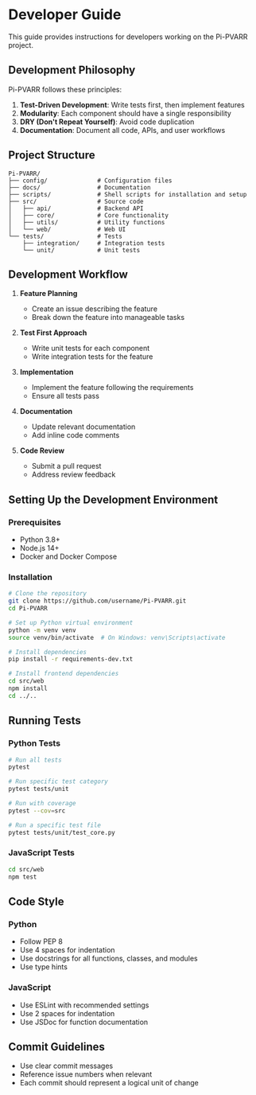 # Developer Guide

This guide provides instructions for developers working on the Pi-PVARR project.

## Development Philosophy

Pi-PVARR follows these principles:

1. **Test-Driven Development**: Write tests first, then implement features
2. **Modularity**: Each component should have a single responsibility
3. **DRY (Don't Repeat Yourself)**: Avoid code duplication
4. **Documentation**: Document all code, APIs, and user workflows

## Project Structure

```
Pi-PVARR/
├── config/              # Configuration files
├── docs/                # Documentation
├── scripts/             # Shell scripts for installation and setup
├── src/                 # Source code
│   ├── api/             # Backend API
│   ├── core/            # Core functionality
│   ├── utils/           # Utility functions
│   └── web/             # Web UI
└── tests/               # Tests
    ├── integration/     # Integration tests
    └── unit/            # Unit tests
```

## Development Workflow

1. **Feature Planning**
   - Create an issue describing the feature
   - Break down the feature into manageable tasks

2. **Test First Approach**
   - Write unit tests for each component
   - Write integration tests for the feature

3. **Implementation**
   - Implement the feature following the requirements
   - Ensure all tests pass

4. **Documentation**
   - Update relevant documentation
   - Add inline code comments

5. **Code Review**
   - Submit a pull request
   - Address review feedback

## Setting Up the Development Environment

### Prerequisites

- Python 3.8+
- Node.js 14+
- Docker and Docker Compose

### Installation

```bash
# Clone the repository
git clone https://github.com/username/Pi-PVARR.git
cd Pi-PVARR

# Set up Python virtual environment
python -m venv venv
source venv/bin/activate  # On Windows: venv\Scripts\activate

# Install dependencies
pip install -r requirements-dev.txt

# Install frontend dependencies
cd src/web
npm install
cd ../..
```

## Running Tests

### Python Tests

```bash
# Run all tests
pytest

# Run specific test category
pytest tests/unit

# Run with coverage
pytest --cov=src

# Run a specific test file
pytest tests/unit/test_core.py
```

### JavaScript Tests

```bash
cd src/web
npm test
```

## Code Style

### Python

- Follow PEP 8
- Use 4 spaces for indentation
- Use docstrings for all functions, classes, and modules
- Use type hints

### JavaScript

- Use ESLint with recommended settings
- Use 2 spaces for indentation
- Use JSDoc for function documentation

## Commit Guidelines

- Use clear commit messages
- Reference issue numbers when relevant
- Each commit should represent a logical unit of change